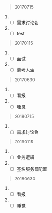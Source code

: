> 20170715
1. * [ ] 需求讨论会
2. * [ ] test
> 20170115
1. * [ ] 面试
2. * [ ] 思考人生
> 20170630
1. * [ ] 看报
2. * [ ] 睡觉
> 20180715
1. * [ ] 需求讨论会

> 20180115
1. * [ ] 业务逻辑
2. * [ ] 签名服务器配置
> 20180630
1. * [ ] 看报
2. * [ ] 睡觉
